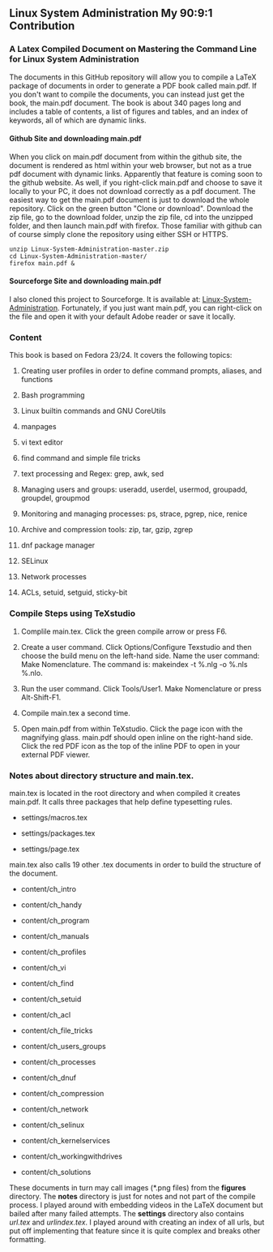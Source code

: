 ## Linux System Administration My 90:9:1 Contribution

### A Latex Compiled Document on Mastering the Command Line for Linux System Administration

The documents in this GitHub repository will allow you to compile a LaTeX package of documents in order to generate a PDF book called main.pdf. If you don't want to compile the documents, you can instead just get the book, the main.pdf document. The book is about 340 pages long and includes a table of contents, a list of figures and tables, and an index of keywords, all of which are dynamic links.

#### Github Site and downloading main.pdf

When you click on main.pdf document from within the github site, the document is rendered as html within your web browser, but not as a true pdf document with dynamic links. Apparently that feature is coming soon to the github website. As well, if you right-click main.pdf and choose to save it locally to your PC, it does not download correctly as a pdf document. The easiest way to get the main.pdf document is just to download the whole repository. Click on the green button "Clone or download". Download the zip file, go to the download folder, unzip the zip file, cd into the unzipped folder, and then launch main.pdf with firefox. Those familiar with github can of course simply clone the repository using either SSH or HTTPS.

```
unzip Linux-System-Administration-master.zip
cd Linux-System-Administration-master/
firefox main.pdf &
```

#### Sourceforge Site and downloading main.pdf

I also cloned this project to Sourceforge. It is available at: [Linux-System-Administration](https://sourceforge.net/projects/linux-system-administration). Fortunately, if you just want main.pdf, you can right-click on the file and open it with your default Adobe reader or save it locally.

### Content

This book is based on Fedora 23/24. It covers the following topics:

1. Creating user profiles in order to define command prompts, aliases, and functions

2. Bash programming

3. Linux builtin commands and GNU CoreUtils

4. manpages

5. vi text editor

6. find command and simple file tricks

7. text processing and Regex: grep, awk, sed

8. Managing users and groups: useradd, userdel, usermod, groupadd, groupdel, groupmod

9. Monitoring and managing processes: ps, strace, pgrep, nice, renice 

10. Archive and compression tools: zip, tar, gzip, zgrep

11. dnf package manager

12. SELinux

13. Network processes

14. ACLs, setuid, setguid, sticky-bit


### Compile Steps using TeXstudio

1. Complile main.tex. Click the green compile arrow or press F6.

2. Create a user command. Click Options/Configure Texstudio and then choose the build menu on the left-hand side. Name the user command: Make Nomenclature. The command is: makeindex -t %.nlg -o %.nls %.nlo.

3. Run the user command. Click Tools/User1. Make Nomenclature or press Alt-Shift-F1.

4. Compile main.tex a second time.

5. Open main.pdf from within TeXstudio. Click the page icon with the magnifying glass. main.pdf should open inline on the right-hand side. Click the red PDF icon as the top of the inline PDF to open in your external PDF viewer.

### Notes about directory structure and main.tex.

main.tex is located in the root directory and when compiled it creates main.pdf. It calls three packages that help define typesetting rules.

* settings/macros.tex

* settings/packages.tex

* settings/page.tex

main.tex also calls 19 other .tex documents in order to build the structure of the document.

* content/ch_intro

* content/ch_handy

* content/ch_program

* content/ch_manuals

* content/ch_profiles

* content/ch_vi

* content/ch_find

* content/ch_setuid

* content/ch_acl

* content/ch_file_tricks

* content/ch_users_groups

* content/ch_processes

* content/ch_dnuf

* content/ch_compression

* content/ch_network

* content/ch_selinux

* content/ch_kernelservices

* content/ch_workingwithdrives

* content/ch_solutions

These documents in turn may call images (*.png files) from the __figures__ directory. The __notes__ directory is just for notes and not part of the compile process. I played around with embedding videos in the LaTeX document but bailed after many failed attempts. The __settings__ directory also contains _url.tex_ and _urlindex.tex_. I played around with creating an index of all urls, but put off implementing that feature since it is quite complex and breaks other formatting.
